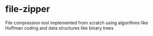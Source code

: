# file-zipper
File compression tool implemented from scratch using algorithms like Huffman coding and data structures like binary trees
